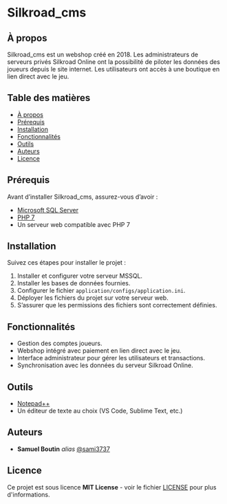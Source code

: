 # Silkroad_cms

## À propos

Silkroad_cms est un webshop créé en 2018.
Les administrateurs de serveurs privés Silkroad Online ont la possibilité de piloter les données des joueurs depuis le site internet.
Les utilisateurs ont accès à une boutique en lien direct avec le jeu.

## Table des matières

- [À propos](#à-propos)
- [Prérequis](#prérequis)
- [Installation](#installation)
- [Fonctionnalités](#fonctionnalites)
- [Outils](#outils)
- [Auteurs](#auteurs)
- [Licence](#licence)

## Prérequis

Avant d’installer Silkroad_cms, assurez-vous d’avoir :

- [Microsoft SQL Server](https://www.microsoft.com/en-us/sql-server/sql-server-downloads)
- [PHP 7](https://www.php.net/releases/index.php)
- Un serveur web compatible avec PHP 7

## Installation

Suivez ces étapes pour installer le projet :

1. Installer et configurer votre serveur MSSQL.
2. Installer les bases de données fournies.
3. Configurer le fichier `application/configs/application.ini`.
4. Déployer les fichiers du projet sur votre serveur web.
5. S’assurer que les permissions des fichiers sont correctement définies.

## Fonctionnalités

- Gestion des comptes joueurs.
- Webshop intégré avec paiement en lien direct avec le jeu.
- Interface administrateur pour gérer les utilisateurs et transactions.
- Synchronisation avec les données du serveur Silkroad Online.

## Outils

- [Notepad++](https://notepad-plus-plus.org/)
- Un éditeur de texte au choix (VS Code, Sublime Text, etc.)

## Auteurs

- **Samuel Boutin** _alias_ [@sami3737](https://github.com/sami3737)

## Licence

Ce projet est sous licence **MIT License** - voir le fichier [LICENSE](LICENSE.md) pour plus d'informations.
